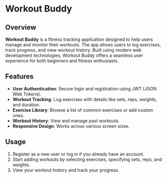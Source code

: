 # Workout Buddy

## Overview

**Workout Buddy** is a fitness tracking application designed to help users manage and monitor their workouts. The app allows users to log exercises, track progress, and view workout history. Built using modern web development technologies, Workout Buddy offers a seamless user experience for both beginners and fitness enthusiasts.

## Features

- **User Authentication**: Secure login and registration using JWT (JSON Web Tokens).
- **Workout Tracking**: Log exercises with details like sets, reps, weights, and duration.
- **Exercise Library**: Browse a list of common exercises or add custom ones.
- **Workout History**: View and manage past workouts.
- **Responsive Design**: Works across various screen sizes.

## Usage

1. Register as a new user or log in if you already have an account.
2. Start adding workouts by selecting exercises, specifying sets, reps, and weights.
3. View your workout history and track your progress.
